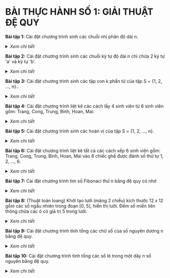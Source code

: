 # BÀI THỰC HÀNH SỐ 1: GIẢI THUẬT ĐỆ QUY

**Bài tập 1:** Cài đặt chương trình sinh các chuỗi nhị phân độ dài n.

<details>
  <summary><i>Xem chi tiết</i></summary>
  <br>
  
  **Code:**

  ```c++
  #include<iostream>
  using namespace std;

  int n;
  int x[100];

  void show() {
      for(int i = 0; i < n; i++)
          cout << x[i];
      cout << endl;
  }

  void action(int k) {
      if(k == n) {
          show();	
      }
      else {
          for(int i = 0; i <= 1; i++) {
              x[k] = i;
              action(k+1);
          }	
      }
  }

  int main() {
      cout << "Nhap n = "; cin >> n;

      action(0);

      return 0;
  }
  ```

  **Kết quả chạy:**
  
  ![image](https://user-images.githubusercontent.com/65481655/200872735-36cf4c41-ca23-4e7b-8e76-a2656fcba2fa.png)

</details>
  
**Bài tập 2:** Cài đặt chương trình sinh các chuỗi ký tự độ dài n chỉ chứa 2 ký tự 'a' và ký tự 'b'.
  
<details>
  <summary><i>Xem chi tiết</i></summary>
  <br>
  
  **Code:**

  ```c++
  #include<iostream>
  using namespace std;

  int length = 2;
  char data[] = {'a','b'};

  int n;
  char x[100];

  void show() {
    for(int i = 0; i < n; i++) 
      cout << x[i];
    cout << endl;
  }

  void action(int k) {
    if(k == n) {
      show();
    }
    else {
      for(int i = 0; i < length; i++) {
        x[k] = data[i];
        action(k+1);
      }	
    }
  } 


  int main() {
    cout << "Nhap n = "; cin >> n;

    action(0);

    return 0;
  }
  ```

  **Kết quả chạy:**
  
  ![image](https://user-images.githubusercontent.com/65481655/200874758-e3d29c4c-bbeb-49ea-ac44-973505bfa392.png)

</details>  

**Bài tập 3:** Cài đặt chương trình sinh các tập con k phần tử của tập S = {1, 2, …, n}..
  
<details>
  <summary><i>Xem chi tiết</i></summary>
  <br>
  
  **Phân tích:**
  
  - Các phần tử khác nhau, không tính vị trí (xếp theo thứ tự từ điển)
  - VD: 
    - Input: n = 3, k = 2 
    - Output:	{1,2}, {1,3}, {2,3} 
  
  **Code:**

  ```c++
  #include<iostream>
  using namespace std;
  
  int n, k;
  int x[100];

  void show() {
    for(int i = 1; i <= k; i++) 
      cout << x[i] << " ";
    cout << endl;
  }

  void action(int p) {
    for(int i = x[p-1]+1; i <= n-k+p; i++) {
      x[p] = i;

      if(p == k) 
        show();
      else 
        action(p+1);
    }
  } 

  int main() {
    cout << "n = "; cin >> n;
    cout << "k = "; cin >> k;

    action(1);

    return 0;
  }
  ```

  **Kết quả chạy:**
  
  ![image](https://user-images.githubusercontent.com/65481655/200876028-1c49cbbd-f2cf-418d-b80e-fe3e89105f8a.png)

</details>  

**Bài tập 4:** Cài đặt chương trình liệt kê các cách lấy 4 sinh viên từ 6 sinh viên gồm: Trang, Cong, Trung, Binh, Hoan, Mai.
  
<details>
  <summary><i>Xem chi tiết</i></summary>
  <br>
  
  **Phân tích:**
    
  - Sử dụng tổ hợp (không có thứ tự) 
  - Số cách = nCk = n! / (k! * (n-k)!) = 15 cách
  
  **Code:**

  ```c++
  #include<iostream>
  using namespace std;
  
  string studentList[] = {"Trang", "Cong", "Trung", "Binh", "Hoan", "Mai"};
  int n = 6;

  int k = 4;
  int x[100];

  void show() {
    for(int i = 1; i <= k; i++) {
      cout << studentList[x[i]-1] << "\t";
    }
    cout << endl;
  }

  void action(int p) {
    for(int i = x[p-1]+1; i <= n-k+p; i++) {
      x[p] = i;

      if(p == k)
        show();
      else 
        action(p+1);
    }
  }

  int main() {
    cout << "Cac cach lay 4 sv tu 6 sv:" << endl;

    action(1);

    return 0;
  }
  ```

  **Kết quả chạy:**
  
  ![image](https://user-images.githubusercontent.com/65481655/200877168-b1a6990c-17d8-4cc7-bd9e-ed1084971094.png)

</details>  
  
**Bài tập 5:** Cài đặt chương trình sinh các hoán vị của tập S = {1, 2, …, n}.
  
<details>
  <summary><i>Xem chi tiết</i></summary>
  <br>
  
  **Phân tích:**
 
  - Chỉnh hợp (có thứ tự)
 
  **Code:**

  ```c++
  #include<iostream>
  using namespace std;

  int n;
  bool check[100] = {false};
  int x[100];

  void show() {
    for(int i = 1; i <= n; i++) 
      cout << x[i] << " ";
    cout << endl;
  }

  void action(int k) {
    for(int i = 1; i <= n; i++) {
      if(!check[i]) {
        x[k] = i;
        check[i] = true;

        if(k == n) 
          show();
        else
          action(k+1);

        check[i] = false;
      }
    }
  }

  int main() {
    cout << "n = "; cin >> n;
    
    cout << "\nSinh cac hoan vi:\n";
    action(1);

    return 0;
  }
  ```

  **Kết quả chạy:**
  
  ![image](https://user-images.githubusercontent.com/65481655/200878711-7c6ac108-62aa-4051-8d45-76dcdf02cd5e.png)

</details> 
  
**Bài tập 6:** Cài đặt chương trình liệt kê tất cả các cách xếp 6 sinh viên gồm: Trang, Cong, Trung, Binh, Hoan, Mai 
  vào 6 chiếc ghế được đánh số thứ tự 1, 2, …, 6.
  
<details>
  <summary><i>Xem chi tiết</i></summary>
  <br>
  
  **Phân tích:**
 
  - Chỉnh hợp (có thứ tự)
  - Số cách = n! = 6! = 720 hoặc	= nAn = 6! / 0! = 720
  
  **Code:**

  ```c++
  #include<iostream>
  using namespace std;

  int count = 0;
  string studentList[] = {"Trang", "Cong", "Trung", "Binh", "Hoan", "Mai"};
  int n = 6;
  int x[100];
  bool check[100] = {false};

  void show() {
    for(int i = 1; i <= n; i++) {
      cout << studentList[x[i]-1] << "\t";
    }
    cout << endl;
    count++;
  }

  void action(int k) {
    for(int i = 1; i <= n; i++) {
      if(!check[i]) {
        x[k] = i;
        check[i] = true;

        if(k == n)
          show();
        else 
          action(k+1);

        check[i] = false;
      }
    }
  }

  int main() {
    cout << "Cac cach xep 6 sinh vien" << endl;

    action(1);

    cout << "\nTong so cach: " << count << endl;

    return 0;
  }
  ```

  **Kết quả chạy:**
  
  ... Kết quả rất dài (Chỉ chụp lại phần cuối)
  
  ![image](https://user-images.githubusercontent.com/65481655/200879495-53c8e659-c1de-4547-b059-8344df8edbd8.png)

</details>  

**Bài tập 7:** Cài đặt chương trình tìm số Fibonaci thứ n bằng đệ quy có nhớ
  
<details>
  <summary><i>Xem chi tiết</i></summary>
  <br>
  
  **Phân tích:**
 
  - Dãy Fibonacci: 1, 1, 2, 3, 5, 8, 13, 21, ...
  - Đệ quy có nhớ: Các giá trị được sử dụng nhiều lần ta không tính lại mà sử dụng mảng để lưu trữ.

  **Code:**

  ```c++
  #include<iostream>
  using namespace std;
  
  int temp[100] = {};

  long fibonacci(int n) {
    if(n == 1 || n == 2)
      return 1;

    if(temp[n] != 0)
      return temp[n];
    else 
      return temp[n] = fibonacci(n-1) + fibonacci(n-2);
  } 

  int main() {
    int n;
    cout << "n = "; cin >> n;

    cout << "So fibonacci thu n: " << fibonacci(n) << endl;

    return 0;
  }
  ```

  **Kết quả chạy:**
  
  ![image](https://user-images.githubusercontent.com/65481655/200880476-0d4785a4-c67a-4c1f-8de0-5076ca774f6c.png)

</details>  
  
**Bài tập 8:** (Thuật toán loang) Khởi tạo lưới (mảng 2 chiều) kích thước 12 x 12 gồm các số ngẫu nhiên trong đoạn [0, 5], hiển thị lưới. 
  Đếm số miền liên thông chứa các ô có giá trị 5 trong lưới.
  
<details>
  <summary><i>Xem chi tiết</i></summary>
  <br>
  
  Không hiểu, không làm 😁
  
</details>  

**Bài tập 9:** Cài đặt chương trình tính tổng các chữ số của số nguyên dương n bằng đệ quy.
  
<details>
  <summary><i>Xem chi tiết</i></summary> 
  <br>

  **Code:**

  ```c++
  #include<iostream>
  using namespace std;

  int sumOfDigits(int n) {
    if(n < 10) 
      return n;

    return n % 10 + sumOfDigits(n/10);
  }

  int main() {
    int n;

    cout << "Nhap so nguyen duong n: "; cin >> n;

    cout << "Tong cac chu so cua n: " << sumOfDigits(n) << endl;

    return 0;
  }
  ```

  **Kết quả chạy:**
  
  ![image](https://user-images.githubusercontent.com/65481655/200882460-5d564536-7bdf-49ca-88a9-48216692466a.png)

</details>  
  
**Bài tập 10:** Cài đặt chương trình tính tổng các số lẻ trong một dãy n số nguyên bằng đệ quy.
  
<details>
  <summary><i>Xem chi tiết</i></summary>
  <br>
  
  **Code:**

  ```c++
  #include<iostream>
  using namespace std;

  long sumOfOddNumbers(int *x, int n) {	
    if(n == 0) {
      if(x[n] % 2 == 0)
        return 0;
      else
        return x[n];
    }

    if(x[n] % 2 == 0)
      return sumOfOddNumbers(x, n-1);
    else 	
      return x[n] + sumOfOddNumbers(x, n-1);
  }

  int main() {
    int n;
    cout << "n = "; cin >> n;

    int *x = new int[n];
    cout << "Nhap mang n phan tu:\n";
    for(int i = 0; i < n; i++) {
      cout << "x[" << i << "] = ";
      cin >> x[i];
    }

    cout << "Tong cac so le trong day: " << sumOfOddNumbers(x, n-1) << endl;
  
    return 0;
  }
  ```

  **Kết quả chạy:**
  
  ![image](https://user-images.githubusercontent.com/65481655/200882862-94d2085b-1700-41ba-b2ad-c1270e59630e.png)

</details>  
  
